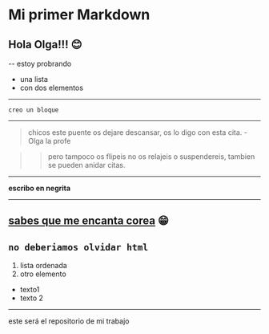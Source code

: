 # Mi primer Markdown
## Hola Olga!!! :blush:

-- estoy probrando
- una lista
- con dos elementos
---

~~~
creo un bloque
~~~
---
> chicos este puente os dejare descansar, os lo digo con esta cita. -Olga la profe

>> pero tampoco os flipeis no os relajeis o suspendereis, tambien se pueden anidar citas.

---

**escribo en negrita**

---
[sabes que me encanta corea](https://www.history.com/topics/korea/south-korea) :grin:
---

  `no deberiamos olvidar html`
  ---
1. lista ordenada
2. otro elemento
- texto1
- texto 2

---


este será el repositorio de mi trabajo


